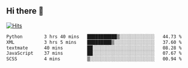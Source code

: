 ## Hi there 👋

<!--
**alihaqberdi/alihaqberdi** is a ✨ _special_ ✨ repository because its `README.md` (this file) appears on your GitHub profile.

Here are some ideas to get you started:

- 🔭 I’m currently working on ...
- 🌱 I’m currently learning ...
- 👯 I’m looking to collaborate on ...
- 🤔 I’m looking for help with ...
- 💬 Ask me about ...
- 📫 How to reach me: ...
- 😄 Pronouns: ...
- ⚡ Fun fact: ...
-->

[![Hits](https://hits.sh/github.com/alihaqberdi.svg)](https://hits.sh/github.com/alihaqberdi/)

<!--START_SECTION:waka-->

```txt
Python        3 hrs 40 mins   ███████████▒░░░░░░░░░░░░░   44.73 %
XML           3 hrs 5 mins    █████████▒░░░░░░░░░░░░░░░   37.60 %
textmate      40 mins         ██░░░░░░░░░░░░░░░░░░░░░░░   08.28 %
JavaScript    37 mins         ██░░░░░░░░░░░░░░░░░░░░░░░   07.67 %
SCSS          4 mins          ▒░░░░░░░░░░░░░░░░░░░░░░░░   00.94 %
```

<!--END_SECTION:waka-->
